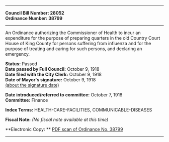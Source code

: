 * * * * *  
  
**Council Bill Number: [](#h0)[](#h2)28052**   
**Ordinance Number: 38799**  
  
* * * * *  
  
An Ordinance authorizing the Commissioner of Health to incur an expenditure for the purpose of preparing quarters in the old Country Court House of King County for persons suffering from influenza and for the purpose of treating and caring for such persons, and declaring an emergency.  
  
**Status:** Passed   
**Date passed by Full Council:** October 9, 1918   
**Date filed with the City Clerk:** October 9, 1918   
**Date of Mayor's signature:** October 9, 1918   
[(about the signature date)](/~public/approvaldate.htm)   
  
  
**Date introduced/referred to committee:** October 7, 1918   
**Committee:** Finance   
  
**Index Terms:** HEALTH-CARE-FACILITIES, COMMUNICABLE-DISEASES  
  
**Fiscal Note:** *(No fiscal note available at this time)*  
  
**Electronic Copy: ** [PDF scan of Ordinance No. 38799](/~archives/Ordinances/Ord_38799.pdf)  
  
* * * * *  
